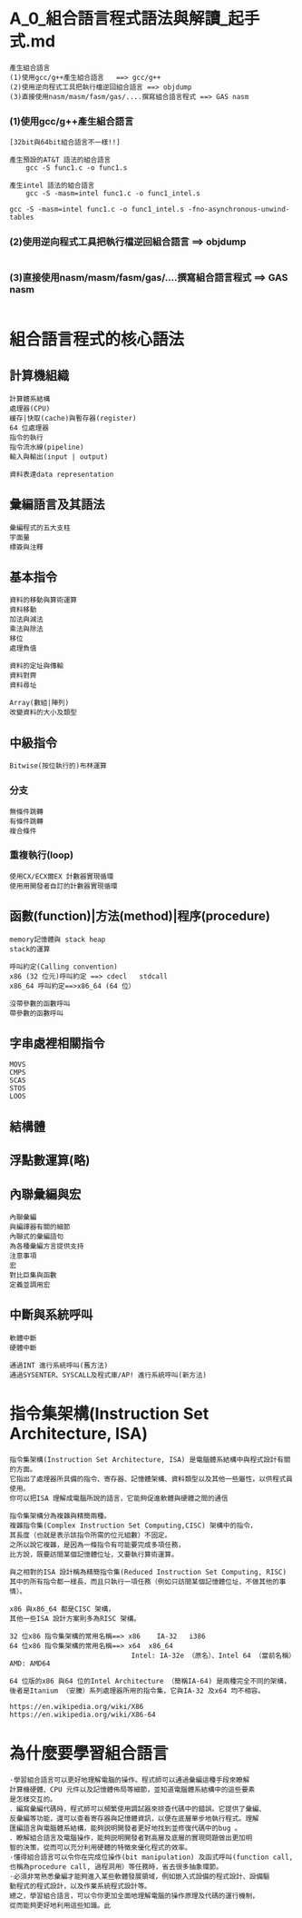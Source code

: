 # A_0_組合語言程式語法與解讀_起手式.md
```
產生組合語言
(1)使用gcc/g++產生組合語言   ==> gcc/g++
(2)使用逆向程式工具把執行檔逆回組合語言 ==> objdump  
(3)直接使用nasm/masm/fasm/gas/....撰寫組合語言程式 ==> GAS nasm
```
### (1)使用gcc/g++產生組合語言
```
[32bit與64bit組合語言不一樣!!]

產生預設的AT&T 語法的組合語言
    gcc -S func1.c -o func1.s

產生intel 語法的組合語言
    gcc -S -masm=intel func1.c -o func1_intel.s

gcc -S -masm=intel func1.c -o func1_intel.s -fno-asynchronous-unwind-tables
```
### (2)使用逆向程式工具把執行檔逆回組合語言 ==> objdump  
```

```
### (3)直接使用nasm/masm/fasm/gas/....撰寫組合語言程式 ==> GAS nasm
```

```

# 組合語言程式的核心語法
## 計算機組織
```
計算體系結構
處理器(CPU)
緩存|快取(cache)與暫存器(register)
64 位處理器
指令的執行
指令流水線(pipeline)
輸入與輸出(input | output)
```
```
資料表達data representation
```

## 彙編語言及其語法
```
彙編程式的五大支柱
宇面量
標簽與注釋
```

## 基本指令
```
資料的移動與算術運算
資料移動
加法與減法
乘法與除法
移位
處理負值
```

```
資料的定址與傳輸
資料對齊
資料尋址
```

```
Array(數組|陣列)
改變資料的大小及類型
```

## 中級指令
```
Bitwise(按位執行的)布林運算
```

### 分支
```
無條件跳轉
有條件跳轉
複合條件
```
### 重複執行(loop)
```
使用CX/ECX爾EX 計數器實現循環
使用用開發者自訂的計數器實現循環
```

## 函數(function)|方法(method)|程序(procedure)
```
memory記憶體與 stack heap
stack的運算
```

```
呼叫約定(Calling convention)
x86 (32 位元)呼叫約定 ==> cdecl   stdcall
x86_64 呼叫約定==>x86_64 (64 位）
```

```
沒帶參數的函數呼叫
帶參數的函數呼叫
```

## 字串處裡相關指令
```
MOVS 
CMPS 
SCAS 
STOS 
LOOS
```
## 結構體
## 浮點數運算(略)

## 內聯彙編與宏
```
內聯彙編
與編譯器有關的細節
內聯式的彙編語句
為各種彙編方言提供支持
注意事項
宏
對比巨集與函數
定義並調用宏
```

## 中斷與系統呼叫
```
軟體中斷
硬體中斷
```
```
通過INT 進行系統呼叫(舊方法)
通過SYSENTER、SYSCALL及程式庫/AP! 進行系統呼叫(新方法)
```

# 指令集架構(Instruction Set Architecture, ISA)
```
指令集架構(Instruction Set Architecture, ISA) 是電腦體系結構中與程式設計有關的方面。
它指出了處理器所具備的指令、寄存器、記憶體架構、資料類型以及其他一些屬性，以供程式員使用。
你可以把ISA 理解成電腦所說的語言，它能夠促進軟體與硬體之間的通信

指令集架構分為複雜與精簡兩種。
複雜指令集(Complex Instruction Set Computing,CISC) 架構中的指令，
其長度（也就是表示該指令所需的位元組數）不固定。
之所以說它複雜，是因為一條指令有可能要完成多項任務，
比方說，既要訪間某個記憶體位址，又要執行算術運算。

與之相對的ISA 設計稱為精簡指令集(Reduced Instruction Set Computing, RISC)
其中的所有指令都一樣長，而且只執行一項任務（例如只訪間某個記憶體位址，不做其他的事情）。

x86 與x86_64 都是CISC 架構，
其他一些ISA 設計方案則多為RISC 架構。

32 位x86 指令集架構的常用名稱==> x86    IA-32   i386
64 位x86 指令集架構的常用名稱==> x64  x86_64
                              Intel: IA-32e （原名）、Intel 64 （當前名稱）AMD: AMD64
                              
64 位版的x86 與64 位的Intel Architecture （簡稱IA-64) 是兩種完全不同的架構，
後者是Itanium （安騰）系列處理器所用的指令集，它與IA-32 及x64 均不相容。                          
```
```
https://en.wikipedia.org/wiki/X86
https://en.wikipedia.org/wiki/X86-64
```
# 為什麼要學習組合語言
```
·學習組合語言可以更好地理解電腦的操作。程式師可以通過彙編這種手段來瞭解
計算機硬體、CPU 元件以及記憶體佈局等細節，並知道電腦體系結構中的這些要素
是怎樣交互的。
．編寫彙編代碼時，程式師可以頻繁使用調試器來排查代碼中的錯誤。它提供了彙編、
反彙編等功能，還可以查看寄存器與記憶體資訊，以便在底層單步地執行程式。理解
匯編語言與電腦體系結構，能夠説明開發者更好地找到並修復代碼中的bug 。
．瞭解組合語言及電腦操作，能夠説明開發者對高層及底層的實現問題做出更加明
智的決策，從而可以充分利用硬體的特徵來優化程式的效率。
·懂得組合語言可以令你在完成位操作(bit manipulation) 及函式呼叫(function call,
也稱為procedure call, 過程洞用）等任務時，省去很多抽象環節。
·必須非常熟悉彙編才能夠進入某些軟體發展領域，例如嵌入式設備的程式設計、設備驅
動程式的程式設計，以及作業系統程式設計等。
總之，學習組合語言，可以令你更加全面地理解電腦的操作原理及代碼的運行機制，
從而能夠更好地利用這些知識。此
```


```


```


```



```



```


```


```


```



```



```


```


```


```



```



```


```


```


```



```



```


```


```


```



```

